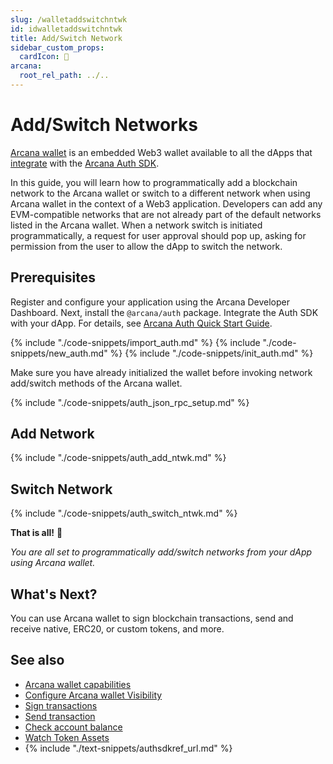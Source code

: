 ```yaml
---
slug: /walletaddswitchntwk
id: idwalletaddswitchntwk
title: Add/Switch Network
sidebar_custom_props:
  cardIcon: 🔏
arcana:
  root_rel_path: ../..
---
```


# Add/Switch Networks

[Arcana wallet]({{page.meta.arcana.root_rel_path}}/concepts/anwallet/index.md) is an embedded Web3 wallet available to all the dApps that [integrate]({{page.meta.arcana.root_rel_path}}/howto/integrate_auth/index.md) with the [Arcana Auth SDK]({{page.meta.arcana.root_rel_path}}/concepts/authsdk.md).

In this guide, you will learn how to programmatically add a blockchain network to the Arcana wallet or switch to a different network when using Arcana wallet in the context of a Web3 application. Developers can add any EVM-compatible networks that are not already part of the default networks listed in the Arcana wallet. When a network switch is initiated programmatically, a request for user approval should pop up, asking for permission from the user to allow the dApp to switch the network.

## Prerequisites

Register and configure your application using the Arcana Developer Dashboard. Next, install the `@arcana/auth` package. Integrate the Auth SDK with your dApp. For details, see [Arcana Auth Quick Start Guide]({{page.meta.arcana.root_rel_path}}/walletsdk/wallet_qs.md).

{% include "./code-snippets/import_auth.md" %}
{% include "./code-snippets/new_auth.md" %}
{% include "./code-snippets/init_auth.md" %}

Make sure you have already initialized the wallet before invoking network add/switch methods of the Arcana wallet.

{% include "./code-snippets/auth_json_rpc_setup.md" %}

## Add Network

{% include "./code-snippets/auth_add_ntwk.md" %}

## Switch Network

{% include "./code-snippets/auth_switch_ntwk.md" %}

**That is all!**  :tada:

*You are all set to programmatically add/switch networks from your dApp using Arcana wallet.*

## What's Next?

You can use Arcana wallet to sign blockchain transactions, send and receive native, ERC20, or custom tokens, and more. 

## See also

* [Arcana wallet capabilities]({{page.meta.arcana.root_rel_path}}/concepts/anwallet/index.md)
* [Configure Arcana wallet Visibility]({{page.meta.arcana.root_rel_path}}/howto/arcana_wallet/config_wallet_modes.md)
* [Sign transactions]({{page.meta.arcana.root_rel_path}}/howto/arcana_wallet/wallet_sign.md)
* [Send transaction]({{page.meta.arcana.root_rel_path}}/howto/arcana_wallet/wallet_send.md)
* [Check account balance]({{page.meta.arcana.root_rel_path}}/howto/arcana_wallet/wallet_balance.md)
* [Watch Token Assets]({{page.meta.arcana.root_rel_path}}/howto/arcana_wallet/wallet_watchasset.md)
* {% include "./text-snippets/authsdkref_url.md" %}
